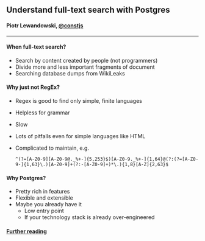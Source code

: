 
## Understand full-text search with Postgres

#### Piotr Lewandowski, [@constjs](http://twitter.com/constjs)

----


#### When full-text search? 

* Search by content created by people (not programmers)
* Divide more and less important fragments of document
* Searching database dumps from WikiLeaks


#### Why just not RegEx?

* Regex is good to find only simple, finite languages
* Helpless for grammar
* Slow 
* Lots of pitfalls even for simple languages like HTML
* Complicated to maintain, e.g.

    ```
    ^(?=[A-Z0-9][A-Z0-9@._%+-]{5,253}$)[A-Z0-9._%+-]{1,64}@(?:(?=[A-Z0-9-]{1,63}\.)[A-Z0-9]+(?:-[A-Z0-9]+)*\.){1,8}[A-Z]{2,63}$
    ```


#### Why Postgres?

* Pretty rich in features
* Flexible and extensible
* Maybe you already have it
    * Low entry point
    * If your technology stack is already over-engineered


#### [Further reading](./FURTHER_READING.md)